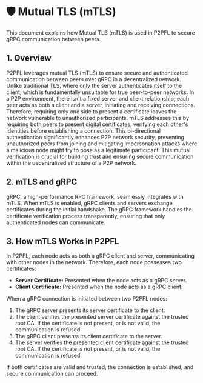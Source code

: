# 🛡 Mutual TLS (mTLS)

This document explains how Mutual TLS (mTLS) is used in P2PFL to secure gRPC communication between peers.

## 1. Overview

P2PFL leverages mutual TLS (mTLS) to ensure secure and authenticated communication between peers over gRPC in a decentralized network. Unlike traditional TLS, where only the server authenticates itself to the client, which is fundamentally unsuitable for true peer-to-peer networks. In a P2P environment, there isn't a fixed server and client relationship; each peer acts as both a client and a server, initiating and receiving connections. Therefore, requiring only one side to present a certificate leaves the network vulnerable to unauthorized participants. mTLS addresses this by requiring both peers to present digital certificates, verifying each other's identities before establishing a connection. This bi-directional authentication significantly enhances P2P network security, preventing unauthorized peers from joining and mitigating impersonation attacks where a malicious node might try to pose as a legitimate participant. This mutual verification is crucial for building trust and ensuring secure communication within the decentralized structure of a P2P network.

## 2. mTLS and gRPC

gRPC, a high-performance RPC framework, seamlessly integrates with mTLS. When mTLS is enabled, gRPC clients and servers exchange certificates during the initial handshake. The gRPC framework handles the certificate verification process transparently, ensuring that only authenticated nodes can communicate.

## 3. How mTLS Works in P2PFL

In P2PFL, each node acts as both a gRPC client and server, communicating with other nodes in the network. Therefore, each node possesses two certificates:

* **Server Certificate:** Presented when the node acts as a gRPC server.
* **Client Certificate:** Presented when the node acts as a gRPC client.

When a gRPC connection is initiated between two P2PFL nodes:

1. The gRPC server presents its server certificate to the client.
2. The client verifies the presented server certificate against the trusted root CA. If the certificate is not present, or is not valid, the communication is refused.
3. The gRPC client presents its client certificate to the server.
4. The server verifies the presented client certificate against the trusted root CA. If the certificate is not present, or is not valid, the communication is refused.

If both certificates are valid and trusted, the connection is established, and secure communication can proceed. 

